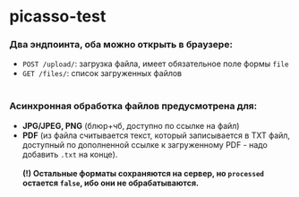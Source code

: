 # picasso-test

### Два эндпоинта, оба можно открыть в браузере:
- `POST /upload/`: загрузка файла, имеет обязательное поле формы `file`
- `GET /files/`: список загруженных файлов
<br><br>
### Асинхронная обработка файлов предусмотрена для:
- **JPG/JPEG, PNG** (блюр+чб, доступно по ссылке на файл)
- **PDF** (из файла считывается текст, который записывается в TXT файл, доступный по дополненной ссылке к загруженному PDF - надо добавить `.txt` на конце).
<br><br>
**(!) Остальные форматы сохраняются на сервер, но `processed` остается `false`, ибо они не обрабатываются.**
